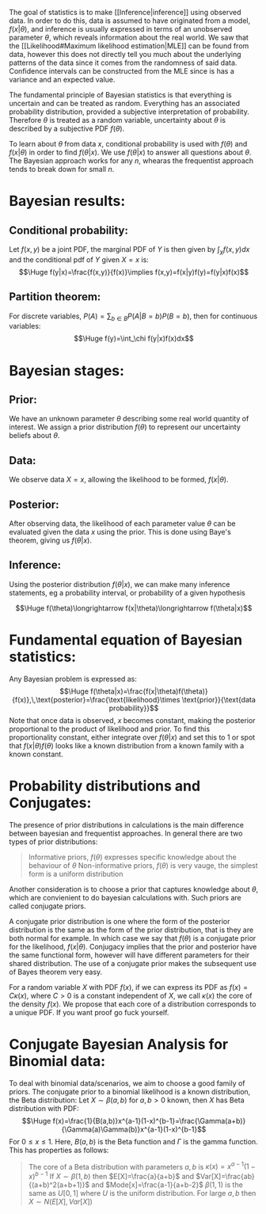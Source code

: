 
The goal of statistics is to make [[Inference|inference]] using observed data. In order to do this, data is assumed to have originated from a model, $f(x|\theta)$, and inference is usually expressed in terms of an unobserved parameter $\theta$, which reveals information about the real world. We saw that the [[Likelihood#Maximum likelihood estimation|MLE]] can be found from data, however this does not directly tell you much about the underlying patterns of the data since it comes from the randomness of said data. Confidence intervals can be constructed from the MLE since is has a variance and an expected value.

The fundamental principle of Bayesian statistics is that everything is uncertain and can be treated as random. Everything has an associated probability distribution, provided a subjective interpretation of probability. Therefore $\theta$ is treated as a random variable, uncertainty about $\theta$ is described by a subjective PDF $f(\theta)$.

To learn about $\theta$ from data $x$, conditional probability is used with $f(\theta)$ and $f(x|\theta)$ in order to find $f(\theta|x)$. We use $f(\theta|x)$ to answer all questions about $\theta$. The Bayesian approach works for any $n$, whearas the frequentist approach tends to break down for small $n$.

# Bayesian results:

## Conditional probability:
Let $f(x,y)$ be a joint PDF, the marginal PDF of $Y$ is then given by $\int_\chi f(x,y)dx$ and the conditional pdf of $Y$ given $X=x$ is:$$\Huge f(y|x)=\frac{f(x,y)}{f(x)}\implies f(x,y)=f(x|y)f(y)=f(y|x)f(x)$$
## Partition theorem:
For discrete variables, $P(A)=\sum_{b\in B}P(A|B=b)P(B=b)$, then for continuous variables:$$\Huge f(y)=\int_\chi f(y|x)f(x)dx$$
# Bayesian stages:
## Prior:
We have an unknown parameter $\theta$ describing some real world quantity of interest. We assign a prior distribution $f(\theta)$ to represent our uncertainty beliefs about $\theta$.

## Data:
We observe data $X=x$, allowing the likelihood to be formed, $f(x|\theta)$.

## Posterior:
After observing data, the likelihood of each parameter value $\theta$ can be evaluated given the data $x$ using the prior. This is done using Baye's theorem, giving us $f(\theta|x)$.

## Inference:
Using the posterior distribution $f(\theta|x)$, we can make many inference statements, eg a probability interval, or probability of a given hypothesis

$$\Huge f(\theta)\longrightarrow f(x|\theta)\longrightarrow f(\theta|x)$$
# Fundamental equation of Bayesian statistics:

Any Bayesian problem is expressed as:$$\Huge f(\theta|x)=\frac{f(x|\theta)f(\theta)}{f(x)},\,\text{posterior}=\frac{\text{likelihood}\times \text{prior}}{\text{data probability}}$$Note that once data is observed, $x$ becomes constant, making the posterior proportional to the product of likelihood and prior. To find this proportionality constant, either integrate over $f(\theta|x)$ and set this to $1$ or spot that $f(x|\theta)f(\theta)$ looks like a known distribution from a known family with a known constant.

# Probability distributions and Conjugates:

The presence of prior distributions in calculations is the main difference between bayesian and frequentist approaches. In general there are two types of prior distributions:
> Informative priors, $f(\theta)$ expresses specific knowledge about the behaviour of $\theta$
> Non-informative priors, $f(\theta)$ is very vauge, the simplest form is a uniform distribution

Another consideration is to choose a prior that captures knowledge about $\theta$, which are convienient to do bayesian calculations with. Such priors are called conjugate priors.

A conjugate prior distribution is one where the form of the posterior distribution is the same as the form of the prior distribution, that is they are both normal for example. In which case we say that $f(\theta)$ is a conjugate prior for the likelihood, $f(x|\theta)$. Conjugacy implies that the prior and posterior have the same functional form, however will have different parameters for their shared distribution. The use of a conjugate prior makes the subsequent use of Bayes theorem very easy.

For a random variable $X$ with PDF $f(x)$, if we can express its PDF as $f(x)=C\kappa(x)$, where $C>0$ is a constant independent of $X$, we call $\kappa(x)$ the core of the density $f(x)$. We propose that each core of a distribution corresponds to a unique PDF. If you want proof go fuck yourself.

# Conjugate Bayesian Analysis for Binomial data:

To deal with binomial data/scenarios, we aim to choose a good family of priors. The conjugate prior to a binomial likelihood is a known distribution, the Beta distribution: Let $X\sim\beta(a,b)$ for $a,b>0$ known, then $X$ has Beta distribution with PDF:$$\Huge f(x)=\frac{1}{B(a,b)}x^{a-1}(1-x)^{b-1}=\frac{\Gamma(a+b)}{\Gamma(a)\Gamma(b)}x^{a-1}(1-x)^{b-1}$$For $0\leq x\leq1$. Here, $B(a,b)$ is the Beta function and $\Gamma$ is the gamma function. This has properties as follows:
> The core of a Beta distribution with parameters $a,b$ is $\kappa(x)=x^{a-1}(1-x)^{b-1}$
> If $X\sim\beta(1,b)$ then $E[X]=\frac{a}{a+b}$ and $Var[X]=\frac{ab}{(a+b)^2(a+b+1)}$ and $Mode[x]=\frac{a-1}{a+b-2}$ 
> $\beta(1,1)$ is the same as $U[0,1]$ where $U$ is the uniform distribution.
> For large $a,b$ then $X\sim N(E[X],Var[X])$
